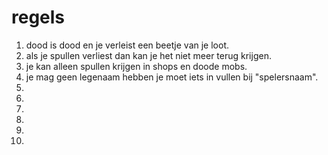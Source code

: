 # regels

1. dood is dood en je verleist een beetje van je loot.
2. als je spullen verliest dan kan je het niet meer terug krijgen.
3. je kan alleen spullen krijgen in shops en doode mobs.
4. je mag geen legenaam hebben je moet iets in vullen bij "spelersnaam".
5. 
6. 
7. 
8. 
9. 
10. 
